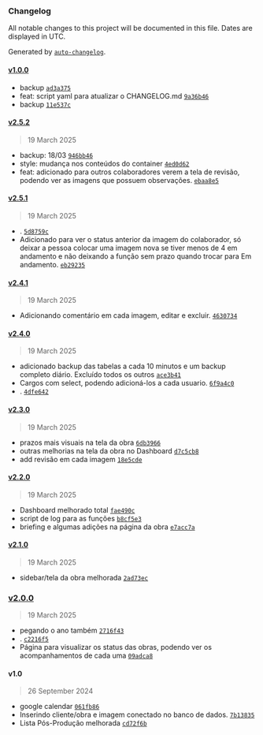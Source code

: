 ### Changelog

All notable changes to this project will be documented in this file. Dates are displayed in UTC.

Generated by [`auto-changelog`](https://github.com/CookPete/auto-changelog).

#### [v1.0.0](https://github.com/pedrosabel08/ImproovWeb/compare/v2.5.2...v1.0.0)

- backup [`ad3a375`](https://github.com/pedrosabel08/ImproovWeb/commit/ad3a37554aae8720ec9facb41b7cb1b605f55d6c)
- feat: script yaml para atualizar o CHANGELOG.md [`9a36b46`](https://github.com/pedrosabel08/ImproovWeb/commit/9a36b4646cc09b4cdf734d86f55b8ab594494968)
- backup [`11e537c`](https://github.com/pedrosabel08/ImproovWeb/commit/11e537cdc909a3071dda3f7591bfc6f658573fc3)

#### [v2.5.2](https://github.com/pedrosabel08/ImproovWeb/compare/v2.5.1...v2.5.2)

> 19 March 2025

- backup: 18/03 [`946bb46`](https://github.com/pedrosabel08/ImproovWeb/commit/946bb464e0a32bd574305c1dbed9fc5570883ca2)
- style: mudança nos conteúdos do container [`4ed0d62`](https://github.com/pedrosabel08/ImproovWeb/commit/4ed0d622155292927de66e1739cfb8b12317f7ca)
- feat: adicionado para outros colaboradores verem a tela de revisão, podendo ver as imagens que possuem observações. [`ebaa8e5`](https://github.com/pedrosabel08/ImproovWeb/commit/ebaa8e565041465956d8ecdd1e1b55d596e3f3cc)

#### [v2.5.1](https://github.com/pedrosabel08/ImproovWeb/compare/v2.4.1...v2.5.1)

> 19 March 2025

- . [`5d8759c`](https://github.com/pedrosabel08/ImproovWeb/commit/5d8759ceb1bd571c2af1ecf3f01d26ccc13b3067)
- Adicionado para ver o status anterior da imagem do colaborador, só deixar a pessoa colocar uma imagem nova se tiver menos de 4 em andamento e não deixando a função sem prazo quando trocar para Em andamento. [`eb29235`](https://github.com/pedrosabel08/ImproovWeb/commit/eb2923525e3316cffce982353992d2f874a0e684)

#### [v2.4.1](https://github.com/pedrosabel08/ImproovWeb/compare/v2.4.0...v2.4.1)

> 19 March 2025

- Adicionando comentário em cada imagem, editar e excluir. [`4630734`](https://github.com/pedrosabel08/ImproovWeb/commit/4630734635d400f6971da309cc6b9879675d1a09)

#### [v2.4.0](https://github.com/pedrosabel08/ImproovWeb/compare/v2.3.0...v2.4.0)

> 19 March 2025

- adicionado backup das tabelas a cada 10 minutos e um backup completo diário. Excluído todos os outros [`ace3b41`](https://github.com/pedrosabel08/ImproovWeb/commit/ace3b417c7fbae64418deb15c4cc3679becabde5)
- Cargos com select, podendo adicioná-los a cada usuario. [`6f9a4c0`](https://github.com/pedrosabel08/ImproovWeb/commit/6f9a4c0753f3a5def2bb49ee2175182eff4d0b1d)
- . [`4dfe642`](https://github.com/pedrosabel08/ImproovWeb/commit/4dfe642b10d3b8306bc823336532ffbb3b3c452b)

#### [v2.3.0](https://github.com/pedrosabel08/ImproovWeb/compare/v2.2.0...v2.3.0)

> 19 March 2025

- prazos mais visuais na tela da obra [`6db3966`](https://github.com/pedrosabel08/ImproovWeb/commit/6db396602f44a0ccdcb6ce138db3f6ca52a5d163)
- outras melhorias na tela da obra no Dashboard [`d7c5cb8`](https://github.com/pedrosabel08/ImproovWeb/commit/d7c5cb8ff470ae04988e4e2754355d16a0cf9182)
- add revisão em cada imagem [`18e5cde`](https://github.com/pedrosabel08/ImproovWeb/commit/18e5cde59a71b0c6e3e9ac79c7df6ae10b2546b8)

#### [v2.2.0](https://github.com/pedrosabel08/ImproovWeb/compare/v2.1.0...v2.2.0)

> 19 March 2025

- Dashboard melhorado total [`fae490c`](https://github.com/pedrosabel08/ImproovWeb/commit/fae490cfbf63e4adda525bbeb477347747ec0acd)
- script de log para as funções [`b8cf5e3`](https://github.com/pedrosabel08/ImproovWeb/commit/b8cf5e356fdcd9e9ea46650e16963b53d9a3fe6b)
- briefing e algumas adições na página da obra [`e7acc7a`](https://github.com/pedrosabel08/ImproovWeb/commit/e7acc7a5726b2de87c31503f0945131e59fe43fc)

#### [v2.1.0](https://github.com/pedrosabel08/ImproovWeb/compare/v2.0.0...v2.1.0)

> 19 March 2025

- sidebar/tela da obra melhorada [`2ad73ec`](https://github.com/pedrosabel08/ImproovWeb/commit/2ad73ec3e0cacaf5fa2b61d0964f58dcd139beb7)

### [v2.0.0](https://github.com/pedrosabel08/ImproovWeb/compare/v1.0...v2.0.0)

> 19 March 2025

- pegando o ano também [`2716f43`](https://github.com/pedrosabel08/ImproovWeb/commit/2716f437de60cf93470dff3cfab3a1b22717435c)
- . [`c2216f5`](https://github.com/pedrosabel08/ImproovWeb/commit/c2216f51e946277300a6b389bb4f028bd540a4d3)
- Página para visualizar os status das obras, podendo ver os acompanhamentos de cada uma [`09adca8`](https://github.com/pedrosabel08/ImproovWeb/commit/09adca811d931d60157ae94e0dafe9ccf63ddc5c)

#### v1.0

> 26 September 2024

- google calendar [`061fb86`](https://github.com/pedrosabel08/ImproovWeb/commit/061fb869bfe61dea321c8c16eeee5cb4476b4b43)
- Inserindo cliente/obra e imagem conectado no banco de dados. [`7b13835`](https://github.com/pedrosabel08/ImproovWeb/commit/7b13835d0869db9ddf8a84c05d01fb95a63911fe)
- Lista Pós-Produção melhorada [`cd72f6b`](https://github.com/pedrosabel08/ImproovWeb/commit/cd72f6bc6979e5fa7734e5d68dcffc1f7b81d63e)

